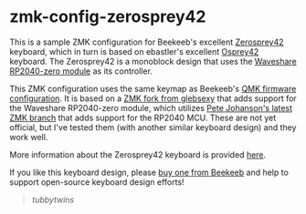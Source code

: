 # zmk-config-zerosprey42

This is a sample ZMK configuration for Beekeeb's excellent [Zerosprey42](https://github.com/beekeeb/zerosprey42) keyboard, which in turn is based on ebastler's excellent [Osprey42](https://github.com/ebastler/osprey) keyboard.  The Zerosprey42 is a monoblock design that uses the [Waveshare RP2040-zero module](https://www.waveshare.com/rp2040-zero.htm) as its controller.  

This ZMK configuration uses the same keymap as Beekeeb's [QMK firmware configuration](https://github.com/beekeeb/vial-qmk-zerosprey42).  It is based on a [ZMK fork from glebsexy](https://github.com/glebsexy/zmk/tree/rp2040-zero-plus-combos-fix) that adds support for the Waveshare RP2040-zero module, which utilizes [Pete Johanson's latest ZMK branch](https://github.com/petejohanson/zmk) that adds support for the RP2040 MCU.  These are not yet official, but I've tested them (with another similar keyboard design) and they work well.

More information about the Zerosprey42 keyboard is provided [here](https://docs.beekeeb.com/zerosprey42-keyboard).

If you like this keyboard design, please [buy one from Beekeeb](https://shop.beekeeb.com/product/zerosprey42-monoblock-rp2040-keyboard/) and help to support open-source keyboard design efforts!

> *tubbytwins*

